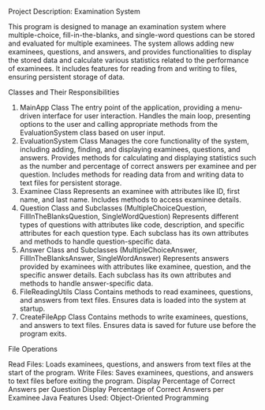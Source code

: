 Project Description: Examination System

This program is designed to manage an examination system where multiple-choice, fill-in-the-blanks, and single-word questions can be stored and evaluated for multiple examinees. The system allows adding new examinees, questions, and answers, and provides functionalities to display the stored data and calculate various statistics related to the performance of examinees. It includes features for reading from and writing to files, ensuring persistent storage of data.

Classes and Their Responsibilities
1.	MainApp Class
	The entry point of the application, providing a menu-driven interface for user interaction.
 Handles the main loop, presenting options to the user and calling appropriate methods from the EvaluationSystem class based on user input.
3.	EvaluationSystem Class
	Manages the core functionality of the system, including adding, finding, and displaying examinees, questions, and answers.
	Provides methods for calculating and displaying statistics such as the number and percentage of correct answers per examinee and per question.
	Includes methods for reading data from and writing data to text files for persistent storage.
4.	Examinee Class
	Represents an examinee with attributes like ID, first name, and last name.
	Includes methods to access examinee details.
5.	Question Class and Subclasses (MultipleChoiceQuestion, FillInTheBlanksQuestion, SingleWordQuestion)
	Represents different types of questions with attributes like code, description, and specific attributes for each question type.
	Each subclass has its own attributes and methods to handle question-specific data.
6.	Answer Class and Subclasses (MultipleChoiceAnswer, FillInTheBlanksAnswer, SingleWordAnswer)
	Represents answers provided by examinees with attributes like examinee, question, and the specific answer details.
	Each subclass has its own attributes and methods to handle answer-specific data.
7.	FileReadingUtils Class
	Contains methods to read examinees, questions, and answers from text files.
	Ensures data is loaded into the system at startup.
8.	CreateFileApp Class
	Contains methods to write examinees, questions, and answers to text files.
	Ensures data is saved for future use before the program exits.

File Operations

Read Files: Loads examinees, questions, and answers from text files at the start of the program.
Write Files: Saves examinees, questions, and answers to text files before exiting the program.
Display Percentage of Correct Answers per Question
Display Percentage of Correct Answers per Examinee
Java Features Used: Object-Oriented Programming
